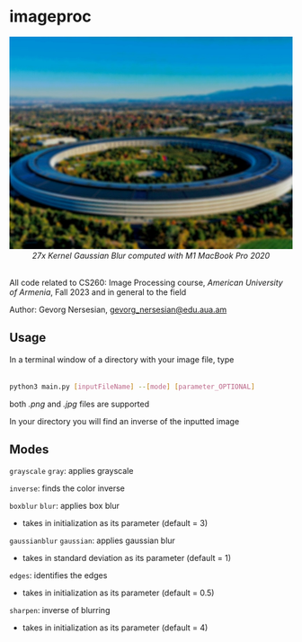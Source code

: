 # imageproc

<div align="center">
    <img src="example/GaussianBlur27.jpg">
    </br>
    <div align="center">
        <em>
            27x Kernel Gaussian Blur computed with M1 MacBook Pro 2020
        </em>
    </div>

</div>
</br>

All code related to CS260: Image Processing course, *American University of Armenia*, Fall 2023 and in general to the field

Author: Gevorg Nersesian, gevorg_nersesian@edu.aua.am    

## Usage

In a terminal window of a directory with your image file, type
```bash

python3 main.py [inputFileName] --[mode] [parameter_OPTIONAL]

```
both *.png* and *.jpg* files are supported

In your directory you will find an inverse of the inputted image


## Modes

`grayscale` `gray`: applies grayscale

`inverse`: finds the color inverse

`boxblur` `blur`: applies box blur

- takes in initialization as its parameter (default = 3)

`gaussianblur` `gaussian`: applies gaussian blur

- takes in standard deviation as its parameter (default = 1)

`edges`: identifies the edges

- takes in initialization as its parameter (default = 0.5)

`sharpen`: inverse of blurring

- takes in initialization as its parameter (default = 4)